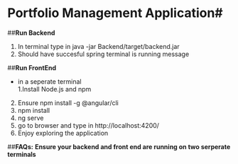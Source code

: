 # Portfolio Management Application#

##__Run Backend__ 
1. In terminal type in java -jar Backend/target/backend.jar
2. Should have succesful spring terminal is running message

##__Run FrontEnd__
* in a seperate terminal  
1.Install Node.js and npm
2. Ensure npm install -g @angular/cli
3. npm install
4. ng serve
3. go to browser and type in http://localhost:4200/
4. Enjoy exploring the application


##__FAQs:__
__Ensure your backend and front end are running on two serperate terminals__
